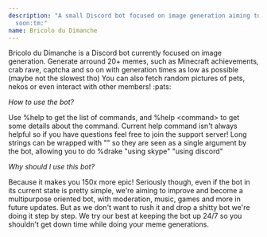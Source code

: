 ```yaml
---
description: "A small Discord bot focused on image generation aiming to become multipurpose
  soon:tm:"
name: Bricolo du Dimanche
---
```


Bricolo du Dimanche is a Discord bot currently focused on image generation.
Generate arround 20+ memes, such as Minecraft achievements, crab rave, captcha and so on with generation times as low as possible (maybe not the slowest tho)
You can also fetch random pictures of pets, nekos or even interact with other members! :pats:

*How to use the bot?*

Use %help to get the list of commands, and %help \<command\> to get some details about the command. Current help command isn't always helpful so if you have questions feel free to join the support server!
Long strings can be wrapped with "" so they are seen as a single argument by the bot, allowing you to do %drake "using skype" "using discord"

*Why should I use this bot?*

Because it makes you 150x more epic!
Seriously though, even if the bot in its current state is pretty simple, we're aiming to improve and become a multipurpose oriented bot, with moderation, music, games and more in future updates. But as we don't want to rush it and drop a shitty bot we're doing it step by step.
We try our best at keeping the bot up 24/7 so you shouldn't get down time while doing your meme generations.

